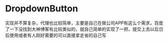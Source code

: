 # DropdownButton

实现并不算复杂，代理也比较简单，主要是自己在做公司APP有这么个需求，百度了一下没找到大神博客有比较类似的，就自己简单的实现了一把，提交上去以后日后使用或者有人刚好需要的可以直接拿走省的自己写
